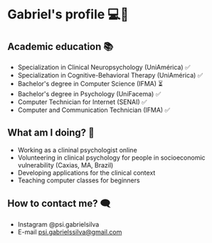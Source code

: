 # Gabriel's profile 💻🧠

## Academic education 📚
- Specialization in Clinical Neuropsychology (UniAmérica) ✅
- Specialization in Cognitive-Behavioral Therapy (UniAmérica) ✅
- Bachelor's degree in Computer Science (IFMA) ⏳
- Bachelor's degree in Psychology (UniFacema) ✅
- Computer Technician for Internet (SENAI) ✅
- Computer and Communication Technician (IFMA) ✅

## What am I doing? 💪
- Working as a clininal psychologist online
- Volunteering in clinical psychology for people in socioeconomic vulnerability (Caxias, MA, Brazil)
- Developing applications for the clinical context
- Teaching computer classes for beginners

## How to contact me? 🗨️
- Instagram @psi.gabrielsilva 
- E-mail psi.gabrielssilva@gmail.com
